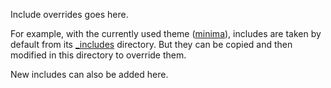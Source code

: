 Include overrides goes here.

For example, with the currently used theme
([minima](https://github.com/jekyll/minima)), includes are taken by default
from its [_includes](https://github.com/jekyll/minima/tree/master/_includes)
directory. But they can be copied and then modified in this directory to
override them.

New includes can also be added here.
